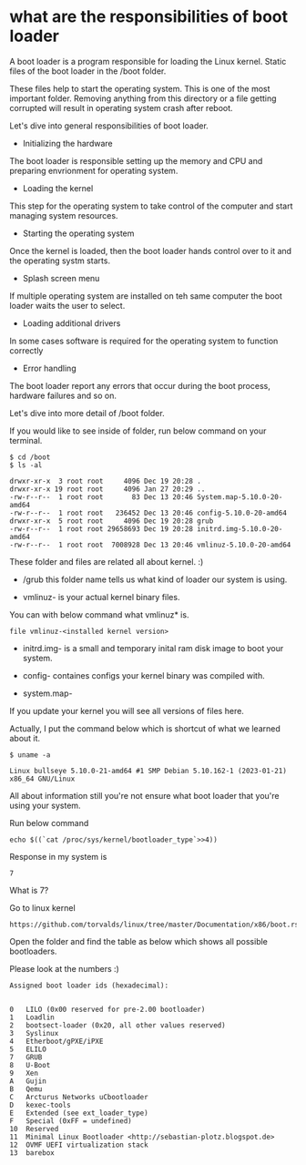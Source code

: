 # what are the responsibilities of boot loader

A boot loader is a program responsible for loading the Linux kernel.
Static files of the boot loader in the /boot folder.

These files help to start the operating system. This is one of the most important folder. Removing anything from this directory 
or a file getting corrupted will result in
operating system crash after reboot.

Let's dive into general responsibilities of boot loader.

- Initializing the hardware

The boot loader is responsible  setting up the memory and CPU
and preparing envrionment for operating system.

- Loading the kernel

This step for the operating system  to take control of the computer
and start managing system resources.

- Starting the operating system

Once the kernel is loaded, then the boot loader
hands control over to it and the operating systm starts.

- Splash screen menu

If  multiple operating system are installed on teh same computer
the boot loader waits the user to select.

- Loading additional drivers

In some cases software is required for the operating system to function correctly

- Error handling

The boot loader report any errors that occur during the boot process,
hardware failures and so on.


Let's dive into more detail of /boot folder.


If you would like to see inside of folder, run below command on your terminal.

```
$ cd /boot
$ ls -al
```

```
drwxr-xr-x  3 root root     4096 Dec 19 20:28 .
drwxr-xr-x 19 root root     4096 Jan 27 20:29 ..
-rw-r--r--  1 root root       83 Dec 13 20:46 System.map-5.10.0-20-amd64
-rw-r--r--  1 root root   236452 Dec 13 20:46 config-5.10.0-20-amd64
drwxr-xr-x  5 root root     4096 Dec 19 20:28 grub
-rw-r--r--  1 root root 29658693 Dec 19 20:28 initrd.img-5.10.0-20-amd64
-rw-r--r--  1 root root  7008928 Dec 13 20:46 vmlinuz-5.10.0-20-amd64
```

These folder and files are related all about kernel. :)

- /grub this folder name tells us what kind of loader our system is using.

- vmlinuz-<installed kernel version> is your actual kernel binary files.

You can with below command what vmlinuz* is.

```
file vmlinuz-<installed kernel version>
```

- initrd.img-<installed version> is a small and temporary inital ram disk image to boot your system.

- config-<installed version> containes configs your kernel binary was compiled with.

- system.map-<installed version>

If you update your kernel you will see all versions of files here.


Actually, I put the command below which is shortcut of what we learned about it.


```
$ uname -a
```

```
Linux bullseye 5.10.0-21-amd64 #1 SMP Debian 5.10.162-1 (2023-01-21) x86_64 GNU/Linux
```

All about information still you're not ensure what boot loader that you're using your system.

Run below command 
```
echo $((`cat /proc/sys/kernel/bootloader_type`>>4))
```
Response in my system is

```
7
```

What is 7?

Go to linux kernel

```
https://github.com/torvalds/linux/tree/master/Documentation/x86/boot.rst
```

Open the folder and find the table as below which shows 
all possible bootloaders. 

Please look at the numbers :)

```
Assigned boot loader ids (hexadecimal):


0	LILO (0x00 reserved for pre-2.00 bootloader)
1	Loadlin
2	bootsect-loader (0x20, all other values reserved)
3	Syslinux
4	Etherboot/gPXE/iPXE
5	ELILO
7	GRUB
8	U-Boot
9	Xen
A	Gujin
B	Qemu
C	Arcturus Networks uCbootloader
D	kexec-tools
E	Extended (see ext_loader_type)
F	Special (0xFF = undefined)
10	Reserved
11	Minimal Linux Bootloader <http://sebastian-plotz.blogspot.de>
12	OVMF UEFI virtualization stack
13	barebox

```